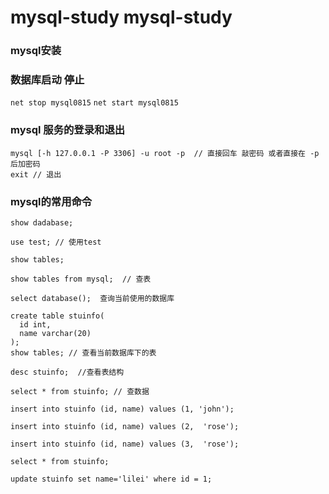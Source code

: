 # mysql-study  mysql-study
### mysql安装

### 数据库启动 停止
`net stop mysql0815`
`net start mysql0815`

### mysql 服务的登录和退出
```
mysql [-h 127.0.0.1 -P 3306] -u root -p  // 直接回车 敲密码 或者直接在 -p后加密码
exit // 退出
```
### mysql的常用命令
```
show dadabase; 

use test; // 使用test 

show tables; 

show tables from mysql;  // 查表

select database();  查询当前使用的数据库

create table stuinfo(
  id int,
  name varchar(20)
);
show tables; // 查看当前数据库下的表

desc stuinfo;  //查看表结构

select * from stuinfo; // 查数据

insert into stuinfo (id, name) values (1, 'john');

insert into stuinfo (id, name) values (2,  'rose');

insert into stuinfo (id, name) values (3,  'rose');

select * from stuinfo;

update stuinfo set name='lilei' where id = 1;
```
